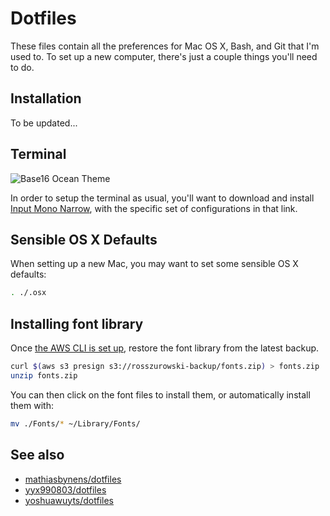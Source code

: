 # Dotfiles

These files contain all the preferences for Mac OS X, Bash, and Git that I'm used to. To set up a new computer, there's just a couple things you'll need to do.

## Installation

To be updated...

## Terminal

![Base16 Ocean Theme](https://cloud.githubusercontent.com/assets/303731/7348055/29549e72-ecbc-11e4-9fe2-ee416a92ea48.gif)

In order to setup the terminal as usual, you'll want to download and install [Input Mono Narrow](http://input.fontbureau.com/build/?customize&fontSelection=whole&a=0&g=0&i=serif&l=serif&zero=0&asterisk=0&braces=0&preset=default&line-height=1.2&accept=I+do), with the specific set of configurations in that link.

## Sensible OS X Defaults

When setting up a new Mac, you may want to set some sensible OS X defaults:

```bash
. ./.osx
```

## Installing font library

Once [the AWS CLI is set up](http://docs.aws.amazon.com/cli/latest/userguide/cli-chap-getting-set-up.html), restore the font library from the latest backup.

```bash
curl $(aws s3 presign s3://rosszurowski-backup/fonts.zip) > fonts.zip
unzip fonts.zip
```

You can then click on the font files to install them, or automatically install them with:

```bash
mv ./Fonts/* ~/Library/Fonts/
```

## See also

* [mathiasbynens/dotfiles](https://github.com/mathiasbynens/dotfiles)
* [yyx990803/dotfiles](https://github.com/yyx990803/dotfiles)
* [yoshuawuyts/dotfiles](https://github.com/yoshuawuyts/dotfiles)
